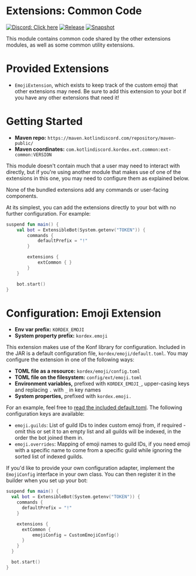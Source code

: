 # Extensions: Common Code

[![Discord: Click here](https://img.shields.io/static/v1?label=Discord&message=Click%20here&color=7289DA&style=for-the-badge&logo=discord)](https://discord.gg/gjXqqCS) [![Release](https://img.shields.io/nexus/r/com.kotlindiscord.kordex.ext.common/ext-common?nexusVersion=3&logo=gradle&color=blue&label=Release&server=https%3A%2F%2Fmaven.kotlindiscord.com&style=for-the-badge)](https://maven.kotlindiscord.com/#browse/browse:maven-releases:ext.common%2Fext-common) [![Snapshot](https://img.shields.io/nexus/s/com.kotlindiscord.kordex.ext.common/ext-common?logo=gradle&color=orange&label=Snapshot&server=https%3A%2F%2Fmaven.kotlindiscord.com&style=for-the-badge)](https://maven.kotlindiscord.com/#browse/browse:maven-snapshots:ext.common%2Fext-common)

This module contains common code shared by the other extensions modules, as well as some common utility extensions.

# Provided Extensions

* `EmojiExtension`, which exists to keep track of the custom emoji that other extensions may need.
  Be sure to add this extension to your bot if you have any other extensions that need it!

# Getting Started

* **Maven repo:** `https://maven.kotlindiscord.com/repository/maven-public/`
* **Maven coordinates:** `com.kotlindiscord.kordex.ext.common:ext-common:VERSION`

This module doesn't contain much that a user may need to interact with directly, but if you're using another module
that makes use of one of the extensions in this one, you may need to configure them as explained below.

None of the bundled extensions add any commands or user-facing components.

At its simplest, you can add the extensions directly to your bot with no further configuration. For example:

```kotlin
suspend fun main() {
    val bot = ExtensibleBot(System.getenv("TOKEN")) {
        commands {
            defaultPrefix = "!"
        }

        extensions {
            extCommon { }
        }
    }

    bot.start()
}
```

# Configuration: Emoji Extension

* **Env var prefix:** `KORDEX_EMOJI`
* **System property prefix:** `kordex.emoji`

This extension makes use of the Konf library for configuration. Included in the JAR is a default configuration file,
`kordex/emoji/default.toml`. You may configure the extension in one of the following ways:

* **TOML file as a resource:** `kordex/emoji/config.toml`
* **TOML file on the filesystem:** `config/ext/emoji.toml`
* **Environment variables,** prefixed with `KORDEX_EMOJI_`, upper-casing keys and replacing `.` with `_` in key names
* **System properties,** prefixed with `kordex.emoji.`

For an example, feel free to [read the included default.toml](src/main/resources/kordex/emoji/default.toml). The
following configuration keys are available:

* `emoji.guilds`: List of guild IDs to index custom emoji from, if required - omit this or set it to an empty list and
  all guilds will be indexed, in the order the bot joined them in.
* `emoji.overrides`: Mapping of emoji names to guild IDs, if you need emoji with a specific name to come from a 
  specific guild while ignoring the sorted list of indexed guilds.

If you'd like to provide your own configuration adapter, implement the `EmojiConfig` interface in your own class. You
can then register it in the builder when you set up your bot:

```kotlin
suspend fun main() {
  val bot = ExtensibleBot(System.getenv("TOKEN")) {
    commands {
      defaultPrefix = "!"
    }

    extensions {
      extCommon {
          emojiConfig = CustomEmojiConfig()
      }
    }
  }

  bot.start()
}
```
